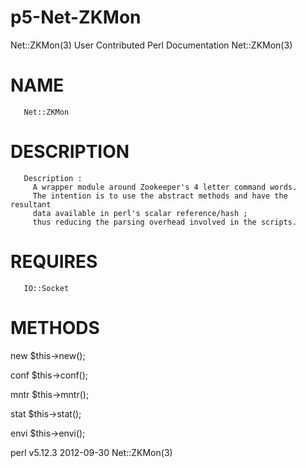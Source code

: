 p5-Net-ZKMon
============

Net::ZKMon(3)         User Contributed Perl Documentation        Net::ZKMon(3)


NAME
============
       Net::ZKMon
       
DESCRIPTION
============
       Description :
         A wrapper module around Zookeeper's 4 letter command words.
         The intention is to use the abstract methods and have the resultant
         data available in perl's scalar reference/hash ;
         thus reducing the parsing overhead involved in the scripts.

REQUIRES
========
       IO::Socket

METHODS
=======
   new
        $this->new();

   conf
        $this->conf();

   mntr
        $this->mntr();

   stat
        $this->stat();

   envi
        $this->envi();



perl v5.12.3                      2012-09-30                     Net::ZKMon(3)